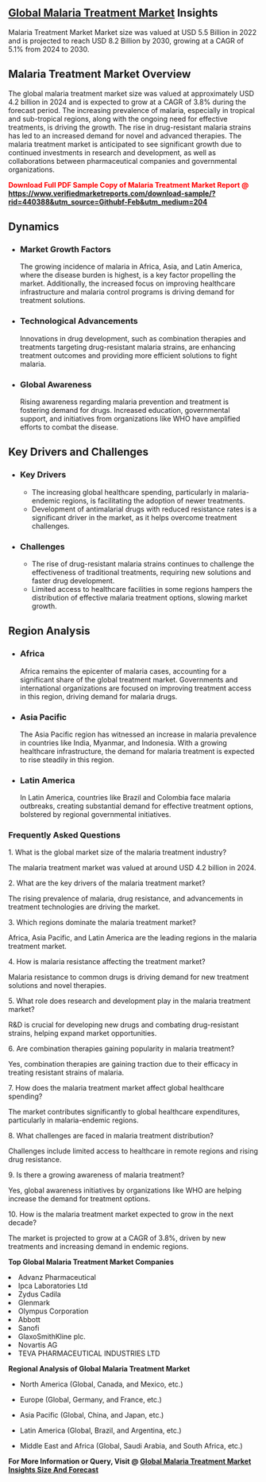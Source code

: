 <h2><a href="https://www.verifiedmarketreports.com/download-sample/?rid=440388&amp;utm_source=Githubf&amp;utm_medium=204" target="_blank">Global Malaria Treatment Market</a> Insights</h2><p>Malaria Treatment Market Market size was valued at USD 5.5 Billion in 2022 and is projected to reach USD 8.2 Billion by 2030, growing at a CAGR of 5.1% from 2024 to 2030.</p><p> <h2>Malaria Treatment Market Overview</h2> <p>The global malaria treatment market size was valued at approximately USD 4.2 billion in 2024 and is expected to grow at a CAGR of 3.8% during the forecast period. The increasing prevalence of malaria, especially in tropical and sub-tropical regions, along with the ongoing need for effective treatments, is driving the growth. The rise in drug-resistant malaria strains has led to an increased demand for novel and advanced therapies. The malaria treatment market is anticipated to see significant growth due to continued investments in research and development, as well as collaborations between pharmaceutical companies and governmental organizations.</p> <p><strong><p><span class=""><span style="color: #ff0000;"><strong>Download Full PDF Sample Copy of Malaria Treatment Market Report</strong> @ </span><a href="https://www.verifiedmarketreports.com/download-sample/?rid=440388&amp;utm_source=Githubf-Feb&amp;utm_medium=204" target="_blank">https://www.verifiedmarketreports.com/download-sample/?rid=440388&amp;utm_source=Githubf-Feb&amp;utm_medium=204</a></span></p></strong></p> <h2>Dynamics</h2> <ul> <li><h3>Market Growth Factors</h3> The growing incidence of malaria in Africa, Asia, and Latin America, where the disease burden is highest, is a key factor propelling the market. Additionally, the increased focus on improving healthcare infrastructure and malaria control programs is driving demand for treatment solutions.</li> <li><h3>Technological Advancements</h3> Innovations in drug development, such as combination therapies and treatments targeting drug-resistant malaria strains, are enhancing treatment outcomes and providing more efficient solutions to fight malaria.</li> <li><h3>Global Awareness</h3> Rising awareness regarding malaria prevention and treatment is fostering demand for drugs. Increased education, governmental support, and initiatives from organizations like WHO have amplified efforts to combat the disease.</li> </ul> <h2>Key Drivers and Challenges</h2> <ul> <li><h3>Key Drivers</h3> <ul> <li>The increasing global healthcare spending, particularly in malaria-endemic regions, is facilitating the adoption of newer treatments.</li> <li>Development of antimalarial drugs with reduced resistance rates is a significant driver in the market, as it helps overcome treatment challenges.</li> </ul> </li> <li><h3>Challenges</h3> <ul> <li>The rise of drug-resistant malaria strains continues to challenge the effectiveness of traditional treatments, requiring new solutions and faster drug development.</li> <li>Limited access to healthcare facilities in some regions hampers the distribution of effective malaria treatment options, slowing market growth.</li> </ul> </li> </ul> <h2>Region Analysis</h2> <ul> <li><h3>Africa</h3> Africa remains the epicenter of malaria cases, accounting for a significant share of the global treatment market. Governments and international organizations are focused on improving treatment access in this region, driving demand for malaria drugs.</li> <li><h3>Asia Pacific</h3> The Asia Pacific region has witnessed an increase in malaria prevalence in countries like India, Myanmar, and Indonesia. With a growing healthcare infrastructure, the demand for malaria treatment is expected to rise steadily in this region.</li> <li><h3>Latin America</h3> In Latin America, countries like Brazil and Colombia face malaria outbreaks, creating substantial demand for effective treatment options, bolstered by regional governmental initiatives.</li> </ul> <h3>Frequently Asked Questions</h3> <p>1. What is the global market size of the malaria treatment industry?</p> <p>The malaria treatment market was valued at around USD 4.2 billion in 2024.</p> <p>2. What are the key drivers of the malaria treatment market?</p> <p>The rising prevalence of malaria, drug resistance, and advancements in treatment technologies are driving the market.</p> <p>3. Which regions dominate the malaria treatment market?</p> <p>Africa, Asia Pacific, and Latin America are the leading regions in the malaria treatment market.</p> <p>4. How is malaria resistance affecting the treatment market?</p> <p>Malaria resistance to common drugs is driving demand for new treatment solutions and novel therapies.</p> <p>5. What role does research and development play in the malaria treatment market?</p> <p>R&D is crucial for developing new drugs and combating drug-resistant strains, helping expand market opportunities.</p> <p>6. Are combination therapies gaining popularity in malaria treatment?</p> <p>Yes, combination therapies are gaining traction due to their efficacy in treating resistant strains of malaria.</p> <p>7. How does the malaria treatment market affect global healthcare spending?</p> <p>The market contributes significantly to global healthcare expenditures, particularly in malaria-endemic regions.</p> <p>8. What challenges are faced in malaria treatment distribution?</p> <p>Challenges include limited access to healthcare in remote regions and rising drug resistance.</p> <p>9. Is there a growing awareness of malaria treatment?</p> <p>Yes, global awareness initiatives by organizations like WHO are helping increase the demand for treatment options.</p> <p>10. How is the malaria treatment market expected to grow in the next decade?</p> <p>The market is projected to grow at a CAGR of 3.8%, driven by new treatments and increasing demand in endemic regions.</p> </p><p><strong>Top Global Malaria Treatment Market Companies</strong></p><div data-test-id=""><p><li>Advanz Pharmaceutical</li><li> Ipca Laboratories Ltd</li><li> Zydus Cadila</li><li> Glenmark</li><li> Olympus Corporation</li><li> Abbott</li><li> Sanofi</li><li> GlaxoSmithKline plc.</li><li> Novartis AG</li><li> TEVA PHARMACEUTICAL INDUSTRIES LTD</li></p><div><strong>Regional Analysis of&nbsp;Global Malaria Treatment Market</strong></div><ul><li dir="ltr"><p dir="ltr">North America&nbsp;(Global, Canada, and Mexico, etc.)</p></li><li dir="ltr"><p dir="ltr">Europe (Global, Germany, and France, etc.)</p></li><li dir="ltr"><p dir="ltr">Asia Pacific&nbsp;(Global, China, and Japan, etc.)</p></li><li dir="ltr"><p dir="ltr">Latin America&nbsp;(Global, Brazil, and Argentina, etc.)</p></li><li dir="ltr">Middle East and Africa&nbsp;(Global, Saudi Arabia, and South Africa, etc.)</li></ul><p><strong>For More Information or Query, Visit @&nbsp;</strong><strong><a href="https://www.verifiedmarketreports.com/product/malaria-treatment-market/?utm_source=Githubf&amp;utm_medium=204" target="_blank">Global Malaria Treatment Market Insights Size And Forecast</a></strong></p></div>
